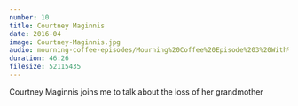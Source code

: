 ```yaml
---
number: 10
title: Courtney Maginnis
date: 2016-04
image: Courtney-Maginnis.jpg
audio: mourning-coffee-episodes/Mourning%20Coffee%20Episode%203%20With%20Courntey%20Maginnis%20Release.mp3
duration: 46:26
filesize: 52115435
---
```


Courtney Maginnis joins me to talk about the loss of her grandmother 
